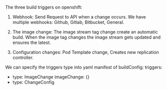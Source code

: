 The three build triggers on openshift:

1. Webhook: Send Request to API when a change occurs.
   We have multiple webhooks: Github, Gitlab, Bitbucket, General.

2. The image change: The image stream tag change create an automatic build.
   When the image tag changes the image stream gets updated and ensures the latest.

3. Configuration changes: Pod Template change, Creates new replication controller.

We can specify the triggers type into yaml manifest of buildConfig:
triggers:
  - type: ImageChange
    imageChange: {}
  - type: ChangeConfig
     